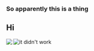 ### So apparently this is a thing
## Hi

<div>
  <p>
    <img align="left" src="https://github-readme-stats.vercel.app/api?username=snaapsh0t12&count_private=true&show_icons=true&theme=tokyonight&bg_color=00000000&hide_border=true">
  </p>
  
  <p>
    <img align="center" src="https://github-readme-stats.vercel.app/api/top-langs/?username=snaapsh0t12&show_icons=true&theme=tokyonight&bg_color=00000000&hide_border=true&layout=compact" alt="it didn't work">
  </p>
</div>
<!--
**snaapsh0t12/snaapsh0t12** is a ✨ _special_ ✨ repository because its `README.md` (this file) appears on your GitHub profile.

Here are some ideas to get you started:

- 🔭 I’m currently working on ...
- 🌱 I’m currently learning ...
- 👯 I’m looking to collaborate on ...
- 🤔 I’m looking for help with ...
- 💬 Ask me about ...
- 📫 How to reach me: ...
- 😄 Pronouns: ...
- ⚡ Fun fact: ...
-->

